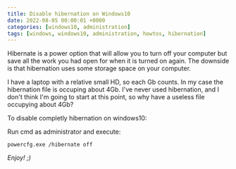 ```yaml
---
title: Disable hibernation on Windows10
date: 2022-08-05 00:00:01 +0000
categories: [windows10, administration]
tags: [windows, windows10, administration, howtos, hibernation]
---
```


Hibernate is a power option that will allow you to turn off your computer but save all the work you had open for when it is turned on again. The downside is that hibernation uses some storage space on your computer. 

I have a laptop with a relative small HD, so each Gb counts. In my case the hibernation file is occuping about 4Gb. I've never used hibernation, and I don't think I'm going to start at this point, so why have a useless file occupying about 4Gb?

To disable completly hibernation on windows10:

Run cmd as administrator and execute:

```shell
powercfg.exe /hibernate off
```

_Enjoy! ;)_
